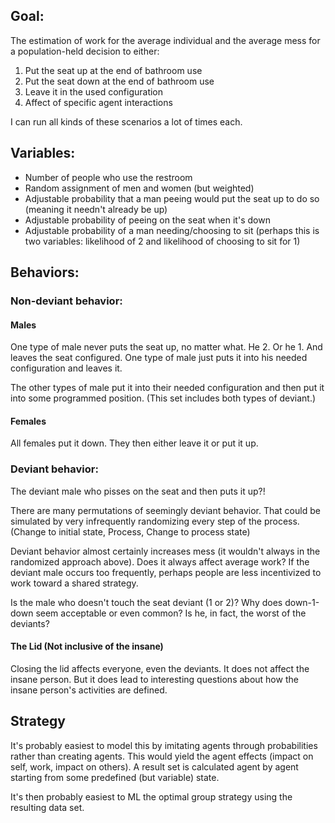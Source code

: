 ## Goal:
The estimation of work for the average individual and the average mess for a population-held decision to either:
1. Put the seat up at the end of bathroom use
2. Put the seat down at the end of bathroom use
3. Leave it in the used configuration
4. Affect of specific agent interactions

I can run all kinds of these scenarios a lot of times each.

## Variables:
* Number of people who use the restroom
* Random assignment of men and women (but weighted)
* Adjustable probability that a man peeing would put the seat up to do so (meaning it needn't already be up)
* Adjustable probability of peeing on the seat when it's down
* Adjustable probability of a man needing/choosing to sit (perhaps this is two variables: likelihood of 2 and likelihood of choosing to sit for 1)

## Behaviors:
### Non-deviant behavior:
#### Males
One type of male never puts the seat up, no matter what. He 2. Or he 1. And leaves the seat configured.
One type of male just puts it into his needed configuration and leaves it.

The other types of male put it into their needed configuration and then put it into some programmed position. (This set includes both types of deviant.)

#### Females
All females put it down. They then either leave it or put it up. 

### Deviant behavior:
The deviant male who pisses on the seat and then puts it up?!

There are many permutations of seemingly deviant behavior. That could be simulated by very infrequently randomizing every step of the process. (Change to initial state, Process, Change to process state)

Deviant behavior almost certainly increases mess (it wouldn't always in the randomized approach above). Does it always affect average work? If the deviant male occurs too frequently, perhaps people are less incentivized to work toward a shared strategy.

Is the male who doesn't touch the seat deviant (1 or 2)? Why does down-1-down seem acceptable or even common? Is he, in fact, the worst of the deviants?

#### The Lid (Not inclusive of the insane)

Closing the lid affects everyone, even the deviants. It does not affect the insane person. But it does lead to interesting questions about how the insane person's activities are defined.


## Strategy

It's probably easiest to model this by imitating agents through probabilities rather than creating agents. This would yield the agent effects (impact on self, work, impact on others). A result set is calculated agent by agent starting from some predefined (but variable) state.

It's then probably easiest to ML the optimal group strategy using the resulting data set.
